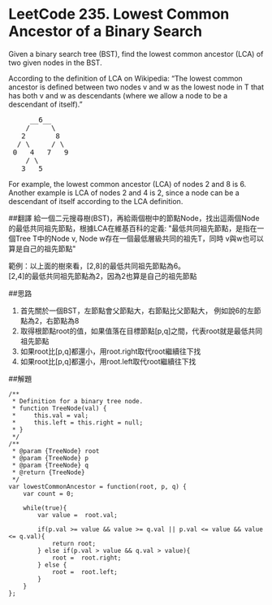 # LeetCode 235. Lowest Common Ancestor of a Binary Search

Given a binary search tree (BST), find the lowest common ancestor (LCA) of two given nodes in the BST.

According to the definition of LCA on Wikipedia: “The lowest common ancestor is defined between two nodes v and w as the lowest node in T that has both v and w as descendants (where we allow a node to be a descendant of itself).”
<pre>
     __6__
    /     \
   2       8
  / \     / \
 0   4   7   9
    / \
   3   5
</pre>         
For example, the lowest common ancestor (LCA) of nodes 2 and 8 is 6. Another example is LCA of nodes 2 and 4 is 2, since a node can be a descendant of itself according to the LCA definition.

##翻譯
給一個二元搜尋樹(BST)，再給兩個樹中的節點Node，找出這兩個Node的最低共同祖先節點，根據LCA在維基百科的定義: "最低共同祖先節點，是指在一個Tree T中的Node v, Node w存在一個最低層級共同的祖先T，同時 v與w也可以算是自己的祖先節點"

範例：以上面的樹來看，[2,8]的最低共同祖先節點為6。  
[2,4]的最低共同祖先節點為2，因為2也算是自己的祖先節點

##思路
1. 首先關於一個BST，左節點會父節點大，右節點比父節點大，
   例如說6的左節點為2，右節點為8
2. 取得根節點root的值，如果值落在目標節點[p,q]之間，代表root就是最低共同祖先節點
3. 如果root比[p,q]都還小，用root.right取代root繼續往下找
4. 如果root比[p,q]都還小，用root.left取代root繼續往下找

##解題
```
/**
 * Definition for a binary tree node.
 * function TreeNode(val) {
 *     this.val = val;
 *     this.left = this.right = null;
 * }
 */
/**
 * @param {TreeNode} root
 * @param {TreeNode} p
 * @param {TreeNode} q
 * @return {TreeNode}
 */
var lowestCommonAncestor = function(root, p, q) {
    var count = 0;
    
    while(true){
        var value =  root.val;
            
        if(p.val >= value && value >= q.val || p.val <= value && value <= q.val){
            return root;
        } else if(p.val > value && q.val > value){
            root =  root.right;
        } else {
            root =  root.left;
        }
    }
};
```
